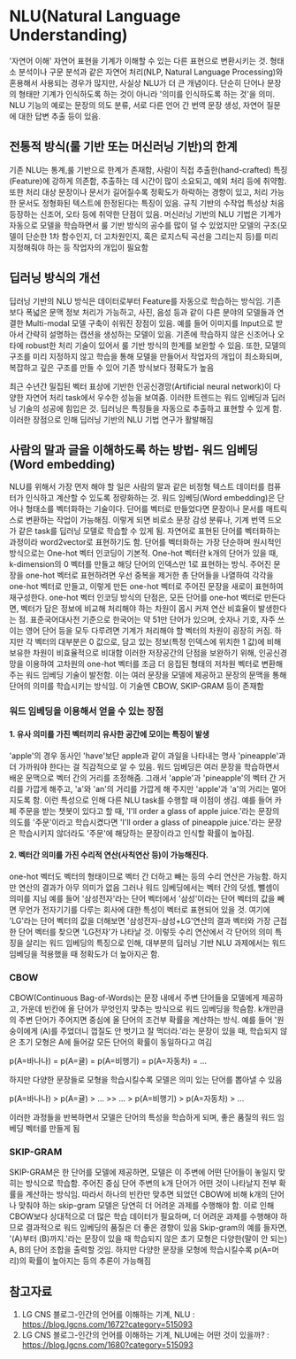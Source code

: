 # NLU(Natural Language Understanding)
'자연어 이해' 자연어 표현을 기계가 이해할 수 있는 다른 표현으로 변환시키는 것.
형태소 분석이나 구문 분석과 같은 자연어 처리(NLP, Natural Language Processing)와 혼용해서 사용되는 경우가 많지만, 사실상 NLU가 더 큰 개념이다. 
단순히 단어나 문장의 형태만 기계가 인식하도록 하는 것이 아니라 '의미를 인식하도록 하는 것'을 의미.
NLU 기능의 예로는 문장의 의도 분류, 서로 다른 언어 간 번역 문장 생성, 자연어 질문에 대한 답변 추출 등이 있음.

## 전통적 방식(룰 기반 또는 머신러닝 기반)의 한계
기존 NLU는 통계,룰 기반으로 한계가 존재함, 사람이 직접 추출한(hand-crafted) 특징(Feature)에 강하게 의존함, 추출하는 데 시간이 많이 소요되고, 예외 처리 등에 취약함. 또한 처리 대상 문장이나 문서가 길어질수록 정확도가 하락하는 경향이 있고, 처리 가능한 문서도 정형화된 텍스트에 한정된다는 특징이 있음. 규칙 기반의 수작업 특성상 처음 등장하는 신조어, 오타 등에 취약한 단점이 있음. 
머신러닝 기반의 NLU 기법은 기계가 자동으로 모델을 학습하면서 룰 기반 방식의 공수를 많이 덜 수 있었지만 모델의 구조(모델이 단순한 1차 함수인지, 더 고차원인지, 혹은 로지스틱 곡선을 그리는지 등)를 미리 지정해줘야 하는 등 작업자의 개입이 필요함

## 딥러닝 방식의 개선
딥러닝 기반의 NLU 방식은 데이터로부터 Feature를 자동으로 학습하는 방식임. 기존보다 폭넓은 문맥 정보 처리가 가능하고, 사진, 음성 등과 같이 다른 분야의 모델들과 연결한 Multi-modal 모델 구축이 쉬워진 장점이 있음. 예를 들어 이미지를 Input으로 받아서 간략히 설명하는 캡션을 생성하는 모델이 있음.
기존에 학습하지 않은 신조어나 오타에 robust한 처리 기술이 있어서 룰 기반 방식의 한계를 보완할 수 있음. 또한, 모델의 구조를 미리 지정하지 않고 학습을 통해 모델을 만들어서 작업자의 개입이 최소화되며, 복잡하고 깊은 구조를 만들 수 있어 기존 방식보다 정확도가 높음

최근 수년간 밀집된 벡터 표상에 기반한 인공신경망(Artificial neural network)이 다양한 자연어 처리 task에서 우수한 성능을 보여줌. 이러한 트렌드는 워드 임베딩과 딥러닝 기술의 성공에 힘입은 것. 딥러닝은 특징들을 자동으로 추출하고 표현할 수 있게 함. 이러한 장점으로 인해 딥러닝 기반의 NLU 기법 연구가 활발해짐

## 사람의 말과 글을 이해하도록 하는 방법- 워드 임베딩(Word embedding)
NLU를 위해서 가장 먼저 해야 할 일은 사람의 말과 같은 비정형 텍스트 데이터를 컴퓨터가 인식하고 계산할 수 있도록 정량화하는 것.
워드 임베딩(Word embedding)은 단어나 형태소를 벡터화하는 기술이다. 단어를 벡터로 만들었다면 문장이나 문서를 매트릭스로 변환하는 작업이 가능해짐. 이렇게 되면 비로소 문장 감성 분류나, 기계 번역 드오가 같은 task를 딥러닝 모델로 학습할 수 있게 됨.
자연어로 표현된 단어를 벡터화하는 과정이라 word2vector로 표현하기도 함. 단어를 벡터화하는 가장 단순하며 원시적인 방식으로는 One-hot 벡터 인코딩이 기본적.
One-hot 벡터란 k개의 단어가 있을 때, k-dimension의 0 벡터를 만들고 해당 단어의 인덱스만 1로 표현하는 방식. 주어진 문장을 one-hot 벡터로 표현하려면 우선 중복을 제거한 총 단어들을 나열하여 각각을 one-hot 벡터로 만들고, 이렇게 만든 one-hot 벡터로 주어진 문장을 새로이 표현하여 재구성한다. 
one-hot 벡터 인코딩 방식의 단점은, 모든 단어를 one-hot 벡터로 만든다면, 벡터가 담은 정보에 비교해 처리해야 하는 차원이 몹시 커져 연산 비효율이 발생한다는 점. 표준국어대사전 기준으로 한국어는 약 51만 단어가 있으며, 숫자나 기호, 자주 쓰이는 영어 단어 등을 모두 다루려면 기계가 처리해야 할 벡터의 차원이 굉장히 커짐. 하지만 각 벡터의 대부분은 0 값으로, 담고 있는 정보(특정 인덱스에 위치한 1 값)에 비해 보유한 차원이 비효율적으로 비대함
이러한 저장공간의 단점을 보완하기 위해, 인공신경망을 이용하여 고차원의 one-hot 벡터를 조금 더 응집된 형태의 저차원 벡터로 변환해주는 워드 임베딩 기술이 발전함. 이는 여러 문장을 모델에 제공하고 문장의 문맥을 통해 단어의 의미를 학습시키는 방식임. 이 기술엔 CBOW, SKIP-GRAM 등이 존재함

### 워드 임베딩을 이용해서 얻을 수 있는 장점
#### 1. 유사 의미를 가진 벡터끼리 유사한 공간에 모이는 특징이 발생
'apple'의 경우 동사인 'have'보단 apple과 같이 과일을 나타내는 명사 'pineapple'과 더 가까워야 한다는 걸 직감적으로 알 수 있음.
워드 임베딩은 여러 문장을 학습하면서 배운 문맥으로 벡터 간의 거리를 조정해줌. 그래서 'apple'과 'pineapple'의 벡터 간 거리를 가깝게 해주고, 'a'와 'an'의 거리를 가깝게 해 주지만 'apple'과 'a'의 거리는 멀어지도록 함.
이런 특성으로 인해 다른 NLU task를 수행할 때 이점이 생김. 예를 들어 카페 주문을 받는 챗봇이 있다고 할 때, 'I'll order a glass of apple juice.'라는 문장의 의도를 '주문'이라고 학습시켰다면 'I'll order a glass of pineapple juice.'라는 문장은 학습시키지 않더라도 '주문'에 해당하는 문장이라고 인식할 확률이 높아짐.

#### 2. 벡터간 의미를 가진 수리적 연산(사칙연산 등)이 가능해진다.
one-hot 벡터도 벡터의 형태이므로 벡터 간 더하고 빼는 등의 수리 연산은 가능함. 하지만 연산의 결과가 아무 의미가 없음
그러나 워드 임베딩에서는 벡터 간의 덧셈, 뺄셈이 의미를 지님 예를 들어 '삼성전자'라는 단어 벡터에서 '삼성'이라는 단어 벡터의 값을 빼면 무언가 전자기기를 다루는 회사에 대한 특성이 벡터로 표현되어 있을 것. 여기에 'LG'라는 단어 벡터의 값을 더해보면 '삼성전자-삼성+LG'연산의 결과 벡터와 가장 근접한 단어 벡터를 찾으면 'LG전자'가 나타날 것. 이렇듯 수리 연산에서 각 단어의 의미 특징을 살리는 워드 임베딩의 특징으로 인해, 대부분의 딥러닝 기반 NLU 과제에서는 워드 임베딩을 적용했을 때 정확도가 더 높아지곤 함.

### CBOW
CBOW(Continuous Bag-of-Words)는 문장 내에서 주변 단어들을 모델에게 제공하고, 가운데 빈칸에 올 단어가 무엇인지 맞추는 방식으로 워드 임베딩을 학슴함. k개만큼의 주변 단어가 주어지면 중심에 올 단어의 조건부 확률을 계산하는 방식.
예를 들어 '원숭이에게 (A)를 주었더니 껍질도 안 벗기고 잘 먹더라.'라는 문장이 있을 때, 학습되지 않은 초기 모형은 A에 들어갈 모든 단어의 확률이 동일하다고 여김

p(A=바나나) = p(A=귤) = p(A=비행기) = p(A=자동차) = ...

하지만 다양한 문장들로 모형을 학습시킬수록 모델은 의미 있는 단어를 뽑아낼 수 있음

p(A=바나나) > p(A=귤) > ... >> ... > p(A=비행기) > p(A=자동차) > ...

이러한 과정들을 반복하면서 모델은 단어의 특성을 학습하게 되며, 좋은 품질의 워드 임베딩 벡터를 만들게 됨

### SKIP-GRAM
SKIP-GRAM은 한 단어를 모델에 제공하면, 모델은 이 주변에 어떤 단어들이 놓일지 맞히는 방식으로 학습함. 주어진 중심 단어 주변의 k개 단어가 어떤 것이 나타날지 전부 확률을 계산하는 방식임. 따라서 하나의 빈칸만 맞추면 되었던 CBOW에 비해 k개의 단어나 맞춰야 하는 skip-gram 모델은 당연히 더 어려운 과제를 수행해야 함. 이로 인해 CBOW보다 상대적으로 더 많은 학습 데이터가 필요하며, 더 어려운 과제를 수행해야 하므로 결과적으로 워드 임베딩의 품질은 더 좋은 경향이 있음
Skip-gram의 예를 들자면, '(A)부터 (B)까지.'라는 문장이 있을 때 학습되지 않은 초기 모형은 다양한(말이 안 되는) A, B의 단어 조합을 출력할 것임. 하지만 다양한 문장을 모형에 학습시킬수록 p(A=머리)의 확률이 높아지는 등의 추론이 가능해짐




## 참고자료
1. LG CNS 블로그-인간의 언어를 이해하는 기계, NLU : https://blog.lgcns.com/1672?category=515093
2. LG CNS 블로그-인간의 언어를 이해하는 기계, NLU에는 어떤 것이 있을까? : https://blog.lgcns.com/1680?category=515093



